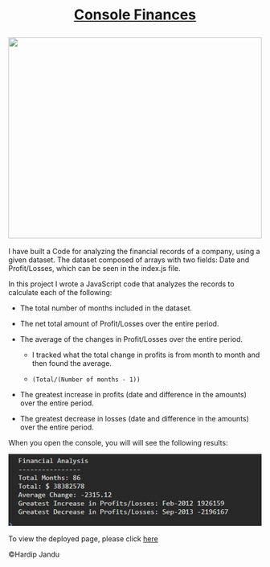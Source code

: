 # <p align="center"><ins>Console Finances</ins></p>

<p align="center">
  <img width="100%" height="400" src="https://github.com/HJandu/Console-Finances/assets/116304118/7e39a760-6bdb-4960-bddd-25c7714a9659">
</p>



I have built a Code for analyzing the financial records of a company, using a given dataset. The dataset composed of arrays with two fields: Date and Profit/Losses, which can be seen in the index.js file. 

In this project I wrote a JavaScript code that analyzes the records to calculate each of the following:

* The total number of months included in the dataset.

* The net total amount of Profit/Losses over the entire period.

* The average of the changes in Profit/Losses over the entire period.

  * I tracked what the total change in profits is from month to month and then found the average.

  * `(Total/(Number of months - 1))`

* The greatest increase in profits (date and difference in the amounts) over the entire period.

* The greatest decrease in losses (date and difference in the amounts) over the entire period.

When you open the console, you will will see the following results:

![image](https://github.com/HJandu/Console-Finances/blob/main/Images/screenshot.jpg)

To view the deployed page, please click [here](https://hjandu.github.io/Console-Finances/)

&copy;Hardip Jandu

